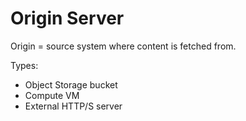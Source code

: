 # Origin Server

Origin = source system where content is fetched from.  

Types:
- Object Storage bucket
- Compute VM
- External HTTP/S server
